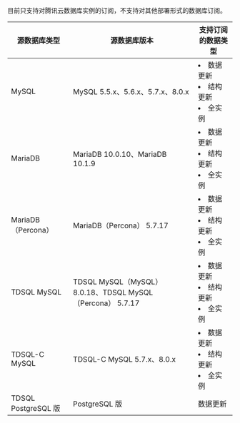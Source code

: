 目前只支持对腾讯云数据库实例的订阅，不支持对其他部署形式的数据库订阅。

| **源数据库类型**           | **源数据库版本**                  | **支持订阅的数据类型** |
| ------------------------------------- | ---------------------------------------- | ---------------------------------------- |
| MySQL | MySQL 5.5.x、5.6.x、5.7.x、8.0.x | <li>数据更新<li>结构更新<li>全实例 |
| MariaDB           | MariaDB 10.0.10、MariaDB 10.1.9 | <li>数据更新<li>结构更新<li>全实例 |
| MariaDB（Percona） | MariaDB（Percona） 5.7.17 | <li>数据更新<li>结构更新<li>全实例 |
| TDSQL MySQL | TDSQL MySQL（MySQL） 8.0.18、TDSQL MySQL（Percona） 5.7.17 | <li>数据更新<li>结构更新<li>全实例 |
| TDSQL-C MySQL | TDSQL-C MySQL 5.7.x、8.0.x | <li>数据更新<li>结构更新<li>全实例 |
| TDSQL PostgreSQL 版 | PostgreSQL 版 | 数据更新 |

